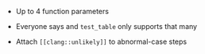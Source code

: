 - Up to 4 function parameters
+ Everyone says and `test_table` only supports that many
- Attach `[[clang::unlikely]]` to abnormal-case steps
